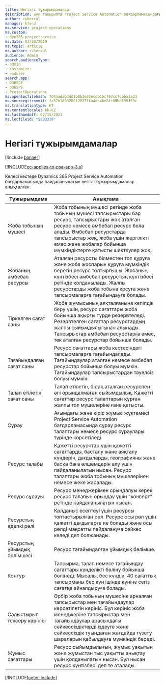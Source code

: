 ```yaml
---
title: Негізгі тұжырымдамалар
description: Бұл тақырыпта Project Service Automation бағдарламасындағы ресурстарды басқарудың негізгі тұжырымдамалары туралы ақпарат берілген.
author: ruhercul
manager: kfend
ms.service: project-operations
ms.custom:
- dyn365-projectservice
ms.date: 03/28/2019
ms.topic: article
ms.author: ruhercul
audience: Admin
search.audienceType:
- admin
- customizer
- enduser
search.app:
- D365CE
- D365PS
- ProjectOperations
ms.openlocfilehash: 704aadab3dd1b8b3e22ecdb15cf97cc7cbba1a23
ms.sourcegitcommit: fa32b1893286f20271fa4ec4be8fc68bd135f53c
ms.translationtype: HT
ms.contentlocale: kk-KZ
ms.lasthandoff: 02/15/2021
ms.locfileid: "5283330"
---
```

# <a name="key-concepts"></a>Негізгі тұжырымдамалар

[!include [banner](../includes/psa-now-project-operations.md)]

[!INCLUDE[cc-applies-to-psa-app-3.x](../includes/cc-applies-to-psa-app-3x.md)]

Келесі кестеде Dynamics 365 Project Service Automation бағдарламасында пайдаланылатын негізгі тұжырымдамалар анықталған.

| Тұжырымдама                    | Анықтама |
|----------------------------|------------|
| Жоба тобының мүшесі        | Жоба тобының мүшесі ретінде жоба тобының мүшесі тапсырыстары бар ресурс, тапсырыстары жоқ аталған ресурс немесе әмбебап ресурс бола алады. Әмбебап ресурстарда тапсырыстар жоқ, жоба үшін жергілікті емес және жобалар бойынша мүмкіндіктерге қатысты шектеулер жоқ. |
| Жобаның әмбебап ресурсы   | Аталған ресурсты білместен топ құруға және жоба жоспарын құруға мүмкіндік беретін ресурс толтырғышы. Жобаның күнтізбесі әмбебап ресурстың күнтізбесі ретінде қолданылады. Жалпы ресурстарды жоба тобына қосуға және тапсырмаларға тағайындауға болады. |
| Тіркелген сағат саны               | Жоба жұмысының аяқталғанына кепілдік беру үшін, ресурс сағаттары жоба бойынша ақырғы түрде резервтеледі. Резервтелген сағаттар ресурстардың жалпы сыйымдылығынан алынады. Тапсырыстар әмбебап ресурстарға емес, тек аталған ресурстар бойынша болады. |
| Тағайындалған сағат саны             | Ресурс сағаттары жоба кестесіндегі тапсырмаларға тағайындалады. Тағайындаулар аталған немесе әмбебап ресурстар бойынша болуы мүмкін. Тағайындаулар тапсырыстардан тәуелсіз болуы мүмкін. |
| Талап етілетін сағат саны             | Талап етілетін, бірақ аталған ресурспен әлі орындалмаған сыйымдылық. Қажетті сағаттар ресурс талаптарын құрған жалпы топ мүшелеріне ғана қатысты. |
| Сұрау                     | Ағымдағы және кіріс жұмыс жүктемесі Project Service Automation бағдарламасында сұрау ресурс талаптары немесе ресурс сұраулары түрінде көрсетіледі. |
| Ресурс талабы       | Қажетті ресурстар үшін қажетті сағаттарды, басталу және аяқталу күндерін, дағдыларды, географияны және басқа баға өлшемдерін алу үшін пайдаланылатын нысан. Ресурс талаптары жоба тобының мүшелерінен немесе жеке жасалады. |
| Ресурс сұрауы           | Ресурс менеджерімен орындалуы керек ресурс талабын орындау үшін "конверт" ретінде пайдаланылатын нысан. |
| Ресурстың әдепкі рөлі      | Қолданыс есептеуі үшін ресурсы топтастырылған рөл. Ресурс осы рөл үшін қажетті дағдыларға ие болады және осы рөлді мақсатты пайдалануға сәйкес келеді деп болжанады. |
| Ресурстың ұйымдық бөлімшесі | Ресурс тағайындалған ұйымдық бөлімше. |
| Контур                    | Тапсырма, талап немесе тағайындау сағаттары күнделікті бөліну бойынша бөлінеді. Мысалы, бес күндік, 40 сағаттық тапсырманы бес күн ішінде күніне сегіз сағатқа айналдыруға болады. |
| Салыстырып тексеру көрінісі        | Әрбір жоба тобының мүшесіне арналған тапсырыстар мен тағайындаулар көрсетілетін көрініс. Бұл көрініс жоба менеджеріне тапсырыстар мен тағайындаулар арасындағы сәйкессіздіктерді іздеуге және сәйкессіздік туындаған жағдайда түзету шараларын қабылдауға мүмкіндік береді. |
| Жұмыс сағаттары                 | Ресурс сыйымдылығын, жұмыс уақытын және жұмыстан тыс уақытты анықтау үшін қолданылатын нысан. Бұл нысан ресурс күнтізбесі деп те аталады. |


[!INCLUDE[footer-include](../includes/footer-banner.md)]